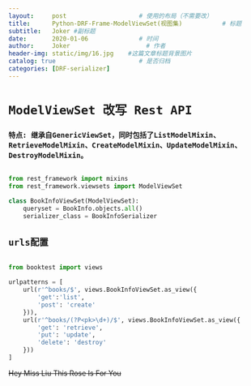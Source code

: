 ```yaml
---
layout:     post                    # 使用的布局（不需要改）
title:      Python-DRF-Frame-ModelViewSet(视图集)           # 标题 
subtitle:   Joker #副标题
date:       2020-01-06              # 时间
author:     Joker                     # 作者
header-img: static/img/16.jpg    #这篇文章标题背景图片
catalog: true                       # 是否归档
categories: [DRF-serializer]
---
```


# `ModelViewSet 改写 Rest API`

### `特点: 继承自GenericViewSet，同时包括了ListModelMixin、RetrieveModelMixin、CreateModelMixin、UpdateModelMixin、DestroyModelMixin。`

```python

from rest_framework import mixins
from rest_framework.viewsets import ModelViewSet

class BookInfoViewSet(ModelViewSet):
    queryset = BookInfo.objects.all()
    serializer_class = BookInfoSerializer
```

## `urls配置`

```python

from booktest import views

urlpatterns = [
    url(r'^books/$', views.BookInfoViewSet.as_view({
        'get':'list',
        'post': 'create'
    })),
    url(r'^books/(?P<pk>\d+)/$', views.BookInfoViewSet.as_view({
        'get': 'retrieve',
        'put': 'update',
        'delete': 'destroy'
    }))
]
```



~~Hey Miss Liu This Rose Is For You~~